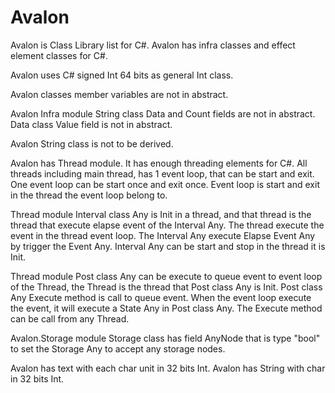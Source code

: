 # Avalon

Avalon is Class Library list for C#.
Avalon has infra classes and effect element classes for C#.

Avalon uses C# signed Int 64 bits as general Int class.

Avalon classes member variables are not in abstract.

Avalon Infra module String class Data and Count fields are not in abstract. Data class Value field is not in abstract.

Avalon String class is not to be derived.

Avalon has Thread module. It has enough threading elements for C#.
All threads including main thread, has 1 event loop, that can be start and exit.
One event loop can be start once and exit once.
Event loop is start and exit in the thread the event loop belong to.

Thread module Interval class Any is Init in a thread, and that thread is the thread that execute elapse event of the Interval Any.
The thread execute the event in the thread event loop.
The Interval Any execute Elapse Event Any by trigger the Event Any.
Interval Any can be start and stop in the thread it is Init.

Thread module Post class Any can be execute to queue event to event loop of the Thread, 
the Thread is the thread that Post class Any is Init.
Post class Any Execute method is call to queue event. When the event loop execute the event, it will execute a State Any in Post class Any.
The Execute method can be call from any Thread.

Avalon.Storage module Storage class has field AnyNode that is type "bool" to set the Storage Any to accept any storage nodes.

Avalon has text with each char unit in 32 bits Int. Avalon has String with char in 32 bits Int.